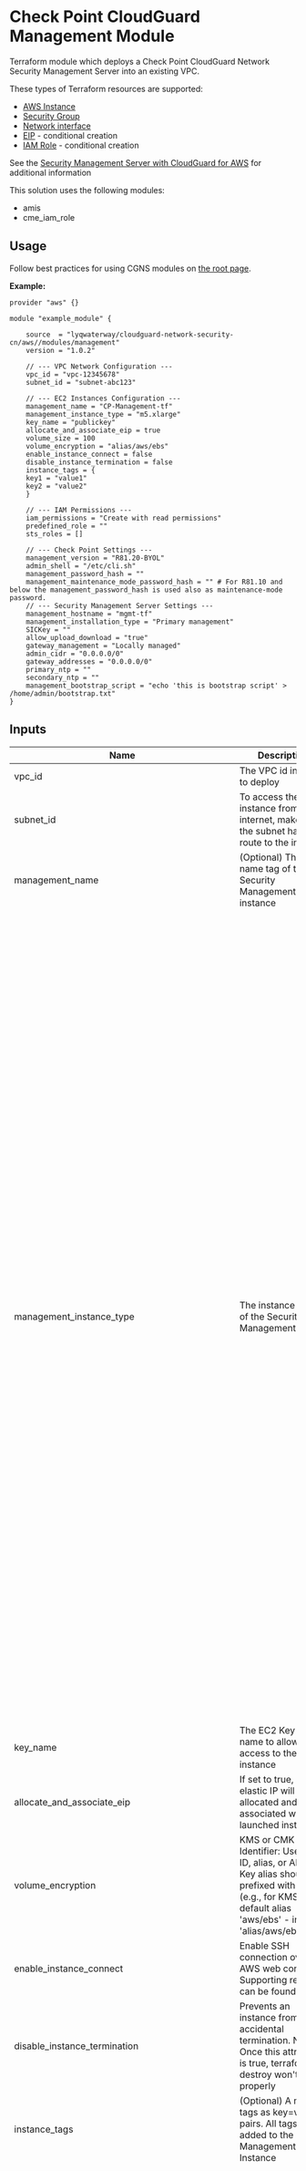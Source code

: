 # Check Point CloudGuard Management Module

Terraform module which deploys a Check Point CloudGuard Network Security Management Server into an existing VPC.

These types of Terraform resources are supported:
* [AWS Instance](https://www.terraform.io/docs/providers/aws/r/instance.html)
* [Security Group](https://www.terraform.io/docs/providers/aws/r/security_group.html)
* [Network interface](https://www.terraform.io/docs/providers/aws/r/network_interface.html)
* [EIP](https://www.terraform.io/docs/providers/aws/r/eip.html) - conditional creation
* [IAM Role](https://www.terraform.io/docs/providers/aws/r/iam_role.html) - conditional creation

See the [Security Management Server with CloudGuard for AWS](https://registry.terraform.io/modules/lyqwaterway/cloudguard-network-security-cn/aws/latest) for additional information

This solution uses the following modules:
- amis
- cme_iam_role


## Usage
Follow best practices for using CGNS modules on [the root page](https://registry.terraform.io/modules/lyqwaterway/cloudguard-network-security-cn/aws/latest#:~:text=Best%20Practices%20for%20Using%20Our%20Modules).


**Example:**
```
provider "aws" {}

module "example_module" {

    source  = "lyqwaterway/cloudguard-network-security-cn/aws//modules/management"
    version = "1.0.2"

    // --- VPC Network Configuration ---
    vpc_id = "vpc-12345678"
    subnet_id = "subnet-abc123"
    
    // --- EC2 Instances Configuration ---
    management_name = "CP-Management-tf"
    management_instance_type = "m5.xlarge"
    key_name = "publickey"
    allocate_and_associate_eip = true
    volume_size = 100
    volume_encryption = "alias/aws/ebs"
    enable_instance_connect = false
    disable_instance_termination = false
    instance_tags = {
    key1 = "value1"
    key2 = "value2"
    }
    
    // --- IAM Permissions ---
    iam_permissions = "Create with read permissions"
    predefined_role = ""
    sts_roles = []
    
    // --- Check Point Settings ---
    management_version = "R81.20-BYOL"
    admin_shell = "/etc/cli.sh"
    management_password_hash = ""
    management_maintenance_mode_password_hash = "" # For R81.10 and below the management_password_hash is used also as maintenance-mode password.
    // --- Security Management Server Settings ---
    management_hostname = "mgmt-tf"
    management_installation_type = "Primary management"
    SICKey = ""
    allow_upload_download = "true"
    gateway_management = "Locally managed"
    admin_cidr = "0.0.0.0/0"
    gateway_addresses = "0.0.0.0/0"
    primary_ntp = ""
    secondary_ntp = ""
    management_bootstrap_script = "echo 'this is bootstrap script' > /home/admin/bootstrap.txt"
}
```




## Inputs
| Name                                      | Description                                                                                                                                                                                                 | Type           | Allowed values                                                                                                                                                                                                                                                                                                                                                                                                                                                                                                                                                                                                                                                                                                                                                                                                                                                                                       |
|-------------------------------------------|-------------------------------------------------------------------------------------------------------------------------------------------------------------------------------------------------------------|----------------|---------------------------------------------------------------------------------------------------------------------------------------------------------------------------------------------------------------------------------------------------------------------------------------------------------------------------------------------------------------------------------------------------------------------------------------------------------------------------------------------------------------------------------------------------------------------------------------------------------------------------------------------------------------------------------------------------------------------------------------------------------------------------------------------------------------------------------------------------------------------------------------------------|
| vpc_id                                    | The VPC id in which to deploy                                                                                                                                                                              | string         |                                                                                                                                                                                                                                                                                                                                                                                                                                                                                                                                                                                                                                                                                                                                                                                                                                               |
| subnet_id                                 | To access the instance from the internet, make sure the subnet has a route to the internet                                                                                                                 | string         |                                                                                                                                                                                                                                                                                                                                                                                                                                                                                                                                                                                                                                                                                                                                                                                                                                               |
| management_name                           | (Optional) The name tag of the Security Management instance                                                                                                                                                 | string         | **Default:** Check-Point-Management-tf                                                                                                                                                                                                                                                                                                                                                                                                                                                                                                                                                                                                                                                                                                                                                                                                                         |
| management_instance_type                  | The instance type of the Security Management Server                                                                                                                                                        | string         | - c4.large <br/> - c4.xlarge <br/> - c5.large <br/> - c5.xlarge <br/> - c5.2xlarge <br/> - c5.4xlarge <br/> - c5.9xlarge <br/> - c5.12xlarge <br/> - c5.18xlarge <br/> - c5.24xlarge <br/> - c5d.large <br/> - c5d.xlarge <br/> - c5d.2xlarge <br/> - c5d.4xlarge <br/> - c5d.9xlarge <br/> - c5d.12xlarge <br/> - c5d.18xlarge <br/> - c5d.24xlarge <br/> - m5.large <br/> - m5.xlarge <br/> - m5.2xlarge <br/> - m5.4xlarge <br/> - m5.8xlarge <br/> - m5.12xlarge <br/> - m5.16xlarge <br/> - m5.24xlarge <br/> - m6i.large <br/> - m6i.xlarge <br/> - m6i.2xlarge <br/> - m6i.4xlarge <br/> - m6i.8xlarge <br/> - m6i.12xlarge <br/> - m6i.16xlarge <br/> - m6i.24xlarge <br/> - m6i.32xlarge <br/> - c6i.large <br/> - c6i.xlarge <br/> - c6i.2xlarge <br/> - c6i.4xlarge <br/> - c6i.8xlarge <br/> - c6i.12xlarge <br/> - c6i.16xlarge <br/> - c6i.24xlarge <br/> - c6i.32xlarge <br/>  - r5.large <br/> - r5.xlarge <br/> - r5.2xlarge <br/> - r5.4xlarge <br/> - r5.8xlarge <br/> - r5.12xlarge <br/> - r5.16xlarge <br/> - r5.24xlarge <br/> - r5a.large <br/> - r5a.xlarge <br/> - r5a.2xlarge <br/> - r5a.4xlarge <br/> - r5a.8xlarge <br/> - r5a.12xlarge <br/> - r5a.16xlarge <br/> - r5a.24xlarge <br/> - r6i.large <br/> - r6i.xlarge <br/> - r6i.2xlarge <br/> - r6i.4xlarge <br/> - r6i.8xlarge <br/> - r6i.12xlarge <br/> - r6i.16xlarge <br/> - r6i.24xlarge <br/> - r6i.32xlarge <br/>**Default:** m5.xlarge |
| key_name                                  | The EC2 Key Pair name to allow SSH access to the instance                                                                                                          | string         |                                                                                                                                                                                                                                                                                                                                                                                                                                                                                                                                                                                                                                                                                                                                                                                                                                               |
| allocate_and_associate_eip               | If set to true, an elastic IP will be allocated and associated with the launched instance                                                                          | bool           | true/false<br/>**Default:** true                                                                                                                                                                                                                                                                                                                                                                                                                                                                                                                                                                                                                                                                                                                                                                                                                                |
| volume_encryption                         | KMS or CMK key Identifier: Use key ID, alias, or ARN. Key alias should be prefixed with 'alias/' (e.g., for KMS default alias 'aws/ebs' - insert 'alias/aws/ebs') | string         | **Default:** alias/aws/ebs                                                                                                                                                                                                                                                                                                                                                                                                                                                                                                                                                                                                                                                                                                                                                                                                                                     |
| enable_instance_connect                   | Enable SSH connection over AWS web console. Supporting regions can be found [here](https://aws.amazon.com/about-aws/whats-new/2019/06/introducing-amazon-ec2-instance-connect/)                                                                 | bool           | true/false<br/>**Default:** false                                                                                                                                                                                                                                                                                                                                                                                                                                                                                                                                                                                                                                                                                                                                                                                                                              |
| disable_instance_termination             | Prevents an instance from accidental termination. Note: Once this attribute is true, terraform destroy won't work properly                                        | bool           | true/false<br/>**Default:** false                                                                                                                                                                                                                                                                                                                                                                                                                                                                                                                                                                                                                                                                                                                                                                                                                              |
| instance_tags                             | (Optional) A map of tags as key=value pairs. All tags will be added to the Management EC2 Instance                                                                 | map(string)    | **Default:** {}                                                                                                                                                                                                                                                                                                                                                                                                                                                                                                                                                                                                                                                                                                                                                                                                                                               |
| iam_permissions                           | IAM role to attach to the instance profile                                                                                                                        | string         | - None (configure later) <br/> - Use existing (specify an existing IAM role name) <br/> - Create with assume role permissions (specify an STS role ARN) <br/> - Create with read permissions <br/> - Create with read-write permissions<br/>**Default:** Create with read permissions                                                                                      |
| predefined_role                           | (Optional) A predefined IAM role to attach to the instance profile. Ignored if var.iam_permissions is not set to 'Use existing'                                    | string         | **Default:** ""                                                                                                                                                                                                                                                                                                                                                                                                                                                                                                                                                                                                                                                                                                                                                                                                                                               |
| sts_roles                                 | (Optional) The IAM role will be able to assume these STS Roles (list of ARNs). Ignored if var.iam_permissions is set to 'None' or 'Use existing'                   | list(string)   | **Default:** []                                                                                                                                                                                                                                                                                                                                                                                                                                                                                                                                                                                                                                                                                                                                                                                                                                               |
| management_version                        | Management version and license                                                                                                                                   | string         | - R81.10-BYOL <br/> - R81.10-PAYG <br/> - R81.20-BYOL <br/> - R81.20-PAYG <br/> - R82-BYOL <br/> - R82-PAYG<br/>**Default:** R81.20-BYOL                                                                                                                                                                                                                                                                                                                                                                                                                                                                                                                                                                                                                                                                                                                                                                                                       |
| admin_shell                               | Set the admin shell to enable advanced command                                                                                                                    | string         | - /etc/cli.sh <br/> - /bin/bash <br/> - /bin/csh <br/> - /bin/tcsh<br/>**Default:** /etc/cli.sh                                                                                                                                                                                                                                                                                                                                                                                                                                                                                                                                                                                                                                                                                                                                                                                                         |
| management_password_hash                  | (Optional) Admin user's password hash (use command "openssl passwd -6 PASSWORD" to get the PASSWORD's hash)                                                       | string         | **Default:** ""                                                                                                                                                                                                                                                                                                                                                                                                                                                                                                                                                                                                                                                                                                                                                                                                                                               |
| management_hostname                       | (Optional) Security Management Server prompt hostname. The name must not contain reserved words                                                                   | string         | **Default:** ""                                                                                                                                                                                                                                                                                                                                                                                                                                                                                                                                                                                                                                                                                                                                                                                                                                               |
| management_installation_type              | Determines if this is the primary management server, secondary management server, or log server                                                                   | string         | - Primary management <br/> - Secondary management <br/> - Log Server<br/>**Default:** Primary management                                                                                                                                                                                                                                                                                                                                                                                                                                                                                                                                                                                                                                                                                                                                                                                             |
| SICKey                                    | Mandatory only when deploying a secondary Management Server. The Secure Internal Communication key creates trusted connections between Check Point components.   | string         | **Default:** ""                                                                                                                                                                                                                                                                                                                                                                                                                                                                                                                                                                                                                                                                                                                                                                                                                                               |
| allow_upload_download                     | Automatically download Blade Contracts and other important data. Improve product experience by sending data to Check Point                                        | bool           | true/false<br/>**Default:** true                                                                                                                                                                                                                                                                                                                                                                                                                                                                                                                                                                                                                                                                                                                                                                                                                                |
| gateway_management                        | Select 'Over the internet' if any of the gateways you wish to manage are not directly accessed via their private IP address                                        | string         | - Locally managed <br/> - Over the internet<br/>**Default:** Locally managed                                                                                                                                                                                                                                                                                                                                                                                                                                                                                                                                                                                                                                                                                                                                                                                   |
| admin_cidr                                | (CIDR) Allow web, ssh, and graphical clients only from this network to communicate with the Security Management Server                                            | string         | valid CIDR<br/>**Default:** 0.0.0.0/0                                                                                                                                                                                                                                                                                                                                                                                                                                                                                                                                                                                                                                                                                                                                                                                                                           |
| gateway_addresses                         | (CIDR) Allow gateways only from this network to communicate with the Security Management Server                                                                   | string         | valid CIDR<br/>**Default:** 0.0.0.0/0                                                                                                                                                                                                                                                                                                                                                                                                                                                                                                                                                                                                                                                                                                                                                                                                                           |
| primary_ntp                               | (Optional) The IPv4 addresses of Network Time Protocol primary server                                                                                              | string         | **Default:** 169.254.169.123                                                                                                                                                                                                                                                                                                                                                                                                                                                                                                                                                                                                                                                                                                                                                                                                                                   |
| secondary_ntp                             | (Optional) The IPv4 addresses of Network Time Protocol secondary server                                                                                            | string         | **Default:** 0.pool.ntp.org                                                                                                                                                                                                                                                                                                                                                                                                                                                                                                                                                                                                                                                                                                                                                                                                                                    |
| management_bootstrap_script               | (Optional) Semicolon (;) separated commands to run on the initial boot                                                                                            | string         | **Default:** ""                                                                                                                                                                                                                                                                                                                                                                                                                                                                                                                                                                                                                                                                                                                                                                                                                                               |
| management_maintenance_mode_password_hash | Check Point recommends setting Admin user's password and maintenance-mode password for recovery purposes.                                                         | string         | **Default:** ""                                                                                                                                                                                                                                                                                                                                                                                                                                                                                                                                                                                                                                                                                                                                                                                                                                               |
 security_rules | List of security rules for ingress and egress.                                                         | list(object({<br/>    direction   = string    <br/>from_port   = any    <br/>to_port     = any <br/>protocol    = any <br/>cidr_blocks = list(any)<br/>}))         | **Default:** []|






## Outputs
To display the outputs defined by the module, create an `outputs.tf` file with the following structure:
```
output "instance_public_ip" {
  value = module.{module_name}.instance_public_ip
}
```
| Name                     | Description                                                  |
|--------------------------|--------------------------------------------------------------|
| management_instance_id   | The deployed Security Management Server AWS instance id      |
| management_instance_name | The deployed Security Management AWS instance name           |
| management_instance_tags | The deployed Security Management Server AWS tags             |
| management_public_ip     | The deployed Security Management Server AWS public ip        |
| management_url           | URL to the portal of the deployed Security Management Server |

